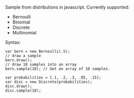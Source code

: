 Sample from distributions in javascript. Currently supported: 

- Bernoulli
- Binomial
- Discrete
- Multinomial

Syntax: 

```
var bern = new Bernoulli(.5);
// draw a sample
bern.draw();
// draw 10 samples into an array
bern.sample(10); // Get an array of 10 samples. 
```

```
var probabilities = [.1, .2, .3, .05, .15];
var disc = new Discrete(probabilities);
disc.draw(); 
disc.sample(10); 
```



